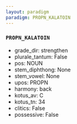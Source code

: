 ```yaml
---
layout: paradigm
paradigm: PROPN_KALATOIN
---
```

### ` PROPN_KALATOIN `


* grade_dir: strengthen
* plurale_tantum: False
* pos: NOUN
* stem_diphthong: None
* stem_vowel: None
* upos: PROPN
* harmony: back
* kotus_av: C
* kotus_tn: 34
* clitics: False
* possessive: False
